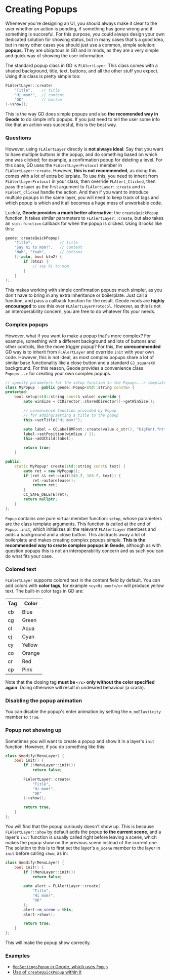 # Creating Popups

Whenever you're designing an UI, you should always make it clear to the user whether an action is pending, if something has gone wrong and if something is succesful. For this purpose, you could always design your own dedicated solution for showing status, but in many cases that's a good idea, but in many other cases you should just use a common, simple solution: **popups**. They are ubiqutous in GD and in mods, as they are a very simple and quick way of showing the user information.

The standard popup class in GD is `FLAlertLayer`. This class comes with a shaded background, title, text, buttons, and all the other stuff you expect. Using this class is pretty simple too:
```cpp
FLAlertLayer::create(
    "Title",    // title
    "Hi mom!",  // content
    "OK"        // button
)->show();
```
This is the way GD does simple popups and also **the recomended way in Geode** to do simple info popups. If you just need to tell the user some info like that an action was succesful, this is the best way.

### Questions

However, using `FLAlertLayer` directly is **not always ideal**. Say that you want to have multiple buttons in the popup, and do something based on which one was clicked; for example, a confirmation popup for deleting a level. For this case, GD uses the `FLAlertLayerProtocol` member in `FLAlertLayer::create`. However, **this is not recommended**, as doing this comes with a lot of extra boilerplate. To use this, you need to inherit from `FLAlertLayerProtocol` in your class, then override `FLAlert_Clicked`, then pass the layer as the first argument to `FLAlertLayer::create` and in `FLAlert_Clicked` handle the action. And then if you want to introduce multiple popups in the same layer, you will need to keep track of tags and which popup is which and it all becomes a huge mess of unworkable code.

Luckily, **Geode provides a much better alternative**: the `createQuickPopup` function. It takes similar parameters to `FLAlertLayer::create`, but also takes an `std::function` callback for when the popup is clicked. Using it looks like this:
```cpp
geode::createQuickPopup(
    "Title",            // title
    "Say hi to mom?",   // content
    "Nah", "Yeah",      // buttons
    [](auto, bool btn2) {
        if (btn2) {
            // say hi to mom
        }
    }
);
```
This makes working with simple confirmation popups much simpler, as you don't have to bring in any extra inheritance or boilerplate. Just call a function, and pass a callback function for the result. Geode mods are **highly encouraged** to use this over `FLAlertLayerProtocol`. However, as this is not an interoperability concern, you are free to do whatever fits your needs.

### Complex popups

However, what if you want to make a popup that's more complex? For example, something with a different background and lots of buttons and other controls, like the move trigger popup? For this, the **unrecommended** GD way is to inherit from `FLAlertLayer` and override `init` with your own code. However, this is not ideal, as most complex popups share a lot of similar base functionality like a close button and a standard `GJ_squareXX` background. For this reason, Geode provides a convenience class `Popup<...>` for creating your own complex popups.
```cpp
// specify parameters for the setup function in the Popup<...> template
class MyPopup : public geode::Popup<std::string const&> {
protected:
    bool setup(std::string const& value) override {
        auto winSize = CCDirector::sharedDirector()->getWinSize();

        // convenience function provided by Popup 
        // for adding/setting a title to the popup
        this->setTitle("Hi mom!");

        auto label = CCLabelBMFont::create(value.c_str(), "bigFont.fnt");
        label->setPosition(winSize / 2);
        this->addChild(label);

        return true;
    }

public:
    static MyPopup* create(std::string const& text) {
        auto ret = new MyPopup();
        if (ret && ret->init(240.f, 160.f, text)) {
            ret->autorelease();
            return ret;
        }
        CC_SAFE_DELETE(ret);
        return nullptr;
    }
};
```

`Popup` contains one pure virtual member function: `setup`, whose parameters are the class template arguments. This function is called at the end of `Popup::init`, which initializes all the relevant `FLAlertLayer` members and adds a background and a close button. This abstracts away a lot of boilerplate and makes creating complex popups simple. **This is the recommended way to create complex popups in Geode**, although as with question popups this is not an interoperability concern and as such you can do what fits your case.

### Colored text

`FLAlertLayer` supports colored text in the content field by default. You can add colors with **color tags**, for example `<cy>Hi mom!</c>` will produce yellow text. The built-in color tags in GD are:

| Tag | Color                               |
|-----|-------------------------------------|
| cb  | <span color="#4a52e1">Blue</span>   |
| cg  | <span color="#40e348">Green</span>  |
| cl  | <span color="#60abef">Aqua</span>   |
| cj  | <span color="#32c8ff">Cyan</span>   |
| cy  | <span color="#ffff00">Yellow</span> |
| co  | <span color="#ffa54b">Orange</span> |
| cr  | <span color="#ff5a5a">Red</span>    |
| cp  | <span color="#ff00ff">Pink</span>   |

Note that the closing tag **must be `</c>` only without the color specified again**. Doing otherwise will result in undesired behaviour (a crash).

### Disabling the popup animation

You can disable the popup's enter animation by setting the `m_noElasticity` member to `true`.

### Popup not showing up

Sometimes you will want to create a popup and show it in a layer's `init` function. However, if you do something like this:
```cpp
class $modify(MenuLayer) {
    bool init() {
        if (!MenuLayer::init())
            return false;
        
        FLAlertLayer::create(
            "Title",
            "Hi mom!",
            "OK"
        )->show();

        return true;
    }
};
```
You will find that the popup curiously doesn't show up. This is because `FLAlertLayer::show` by default adds the popup **to the current scene**, and a layer's `init` function is usually called right before leaving a scene, which makes the popup show on the previous scene instead of the current one. The solution to this is to first set the layer's `m_scene` member to the layer in `init` before calling `show`, as in:
```cpp
class $modify(MenuLayer) {
    bool init() {
        if (!MenuLayer::init())
            return false;
        
        auto alert = FLAlertLayer::create(
            "Title",
            "Hi mom!",
            "OK"
        );
        alert->m_scene = this;
        alert->show();

        return true;
    }
};
```
This will make the popup show correctly.

### Examples

 * [`ModSettingsPopup` in Geode, which uses `Popup`](https://github.com/geode-sdk/geode/blob/ui/loader/src/ui/internal/settings/ModSettingsPopup.hpp)
 * [Use of `createQuickPopup` within it](https://github.com/geode-sdk/geode/blob/ui/loader/src/ui/internal/settings/ModSettingsPopup.cpp#L156-L168)
